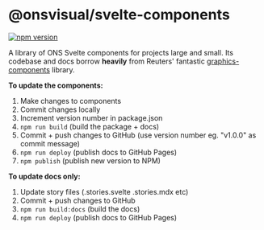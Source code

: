# @onsvisual/svelte-components

[![npm version](https://badge.fury.io/js/@onsvisual%2Fsvelte-components.svg)](https://www.npmjs.com/package/@onsvisual/svelte-components)

A library of ONS Svelte components for projects large and small. Its codebase and docs borrow **heavily** from Reuters' fantastic [graphics-components](https://github.com/reuters-graphics/graphics-components) library.

**To update the components:**

1. Make changes to components
2. Commit changes locally
3. Increment version number in package.json
4. ```npm run build``` (build the package + docs)
5. Commit + push changes to GitHub (use version number eg. "v1.0.0" as commit message)
6. ```npm run deploy``` (publish docs to GitHub Pages)
7. ```npm publish``` (publish new version to NPM)

**To update docs only:**

1. Update story files (.stories.svelte .stories.mdx etc)
2. Commit + push changes to GitHub
3. ```npm run build:docs``` (build the docs)
4. ```npm run deploy``` (publish docs to GitHub Pages)
